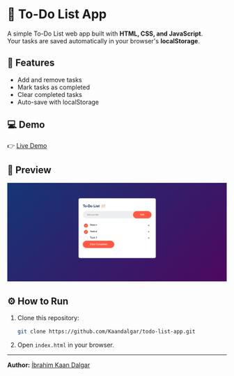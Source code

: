 # 📝 To-Do List App

A simple To-Do List web app built with **HTML, CSS, and JavaScript**.\
Your tasks are saved automatically in your browser's **localStorage**.

## 🚀 Features

- Add and remove tasks
- Mark tasks as completed
- Clear completed tasks
- Auto-save with localStorage

## 💻 Demo

👉 [Live Demo](https://kaandalgar.github.io/todo-list-app/)

## 📂 Preview

![Preview Screenshot](images/preview.png)
## ⚙️ How to Run

1.  Clone this repository:

    ```bash
    git clone https://github.com/Kaandalgar/todo-list-app.git
    ```

2.  Open `index.html` in your browser.

---

**Author:** [İbrahim Kaan Dalgar](https://github.com/Kaandalgar)
